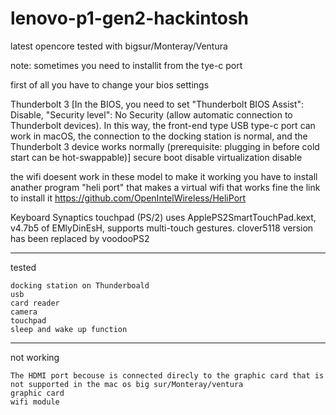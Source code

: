 # lenovo-p1-gen2-hackintosh

latest opencore tested with bigsur/Monteray/Ventura

note: sometimes you need to installit from the tye-c port 

first of all you have to change your bios settings 

Thunderbolt 3 [In the BIOS, you need to set "Thunderbolt BIOS Assist": Disable, "Security level": No Security (allow automatic connection to Thunderbolt devices). In this way, the front-end type USB type-c port can work in macOS, the connection to the docking station is normal, and the Thunderbolt 3 device works normally (prerequisite: plugging in before cold start can be hot-swappable)]
secure boot disable
virtualization disable

the wifi doesent work in these model to make it working you have to install anather program "heli port" that makes a virtual wifi that works fine 
the link to install it
https://github.com/OpenIntelWireless/HeliPort

Keyboard Synaptics touchpad (PS/2) uses ApplePS2SmartTouchPad.kext, v4.7b5 of EMlyDinEsH, supports multi-touch gestures. clover5118 version has been replaced by voodooPS2

__________________________________________________________________________________________________________
tested 
     
     
    docking station on Thunderboald
    usb 
    card reader
    camera
    touchpad
    sleep and wake up function
_________________________________________________________________________________________________________
not working 


    The HDMI port becouse is connected direcly to the graphic card that is not supported in the mac os big sur/Monteray/ventura
    graphic card 
    wifi module

